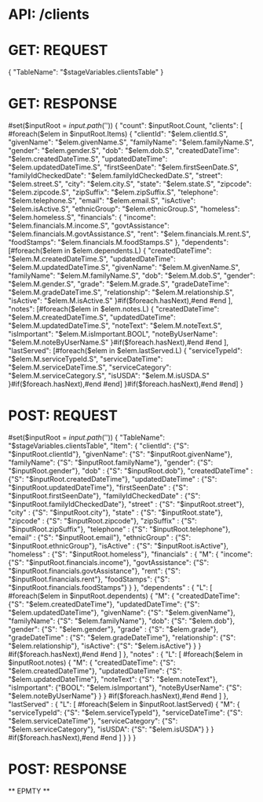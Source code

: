 # API: /clients


# GET: REQUEST
{
    "TableName": "$stageVariables.clientsTable"
}


# GET: RESPONSE
#set($inputRoot = $input.path('$'))
{
    "count": $inputRoot.Count,
    "clients": [
        #foreach($elem in $inputRoot.Items) {
            "clientId": "$elem.clientId.S",
            "givenName": "$elem.givenName.S",
            "familyName": "$elem.familyName.S",
            "gender": "$elem.gender.S",
            "dob": "$elem.dob.S",
            "createdDateTime": "$elem.createdDateTime.S",
            "updatedDateTime": "$elem.updatedDateTime.S",
            "firstSeenDate": "$elem.firstSeenDate.S",
            "familyIdCheckedDate": "$elem.familyIdCheckedDate.S",
            "street": "$elem.street.S",
            "city": "$elem.city.S",
            "state": "$elem.state.S",
            "zipcode": "$elem.zipcode.S",
            "zipSuffix": "$elem.zipSuffix.S",
            "telephone": "$elem.telephone.S",
            "email": "$elem.email.S",
            "isActive": "$elem.isActive.S",
            "ethnicGroup": "$elem.ethnicGroup.S",
            "homeless": "$elem.homeless.S",
            "financials": {
                "income": "$elem.financials.M.income.S",
                "govtAssistance": "$elem.financials.M.govtAssistance.S",
                "rent": "$elem.financials.M.rent.S",
                "foodStamps": "$elem.financials.M.foodStamps.S"
                },
            "dependents": [#foreach($elem in $elem.dependents.L) {
                            "createdDateTime": "$elem.M.createdDateTime.S",
                            "updatedDateTime": "$elem.M.updatedDateTime.S",
                            "givenName": "$elem.M.givenName.S",
                            "familyName": "$elem.M.familyName.S",
                            "dob": "$elem.M.dob.S",
                            "gender": "$elem.M.gender.S",
                            "grade": "$elem.M.grade.S",
                            "gradeDateTime": "$elem.M.gradeDateTime.S",
                            "relationship": "$elem.M.relationship.S",
                            "isActive": "$elem.M.isActive.S"
                }#if($foreach.hasNext),#end
                #end
                ],
            "notes": [#foreach($elem in $elem.notes.L) {
                            "createdDateTime": "$elem.M.createdDateTime.S",
                            "updatedDateTime": "$elem.M.updatedDateTime.S",
                            "noteText": "$elem.M.noteText.S",
                            "isImportant": "$elem.M.isImportant.BOOL",
                            "noteByUserName": "$elem.M.noteByUserName.S"
                }#if($foreach.hasNext),#end
                #end
                ],
            "lastServed": [#foreach($elem in $elem.lastServed.L) {
                            "serviceTypeId": "$elem.M.serviceTypeId.S",
                            "serviceDateTime": "$elem.M.serviceDateTime.S",
                            "serviceCategory": "$elem.M.serviceCategory.S",
                            "isUSDA": "$elem.M.isUSDA.S"
                }#if($foreach.hasNext),#end
                #end]
        }#if($foreach.hasNext),#end
    #end]
}

# POST: REQUEST

#set($inputRoot = $input.path('$'))
{ 
    "TableName": "$stageVariables.clientsTable",
    "Item": {
	    "clientId": {"S": "$inputRoot.clientId"},
        "givenName": {"S": "$inputRoot.givenName"},
        "familyName": {"S": "$inputRoot.familyName"},
        "gender": {"S": "$inputRoot.gender"},
        "dob" : {"S": "$inputRoot.dob"},
        "createdDateTime" : {"S": "$inputRoot.createdDateTime"},
        "updatedDateTime" : {"S": "$inputRoot.updatedDateTime"},
        "firstSeenDate" : {"S": "$inputRoot.firstSeenDate"},
        "familyIdCheckedDate" : {"S": "$inputRoot.familyIdCheckedDate"},
        "street" : {"S": "$inputRoot.street"},
        "city" : {"S": "$inputRoot.city"},
        "state" : {"S": "$inputRoot.state"},
        "zipcode" : {"S": "$inputRoot.zipcode"},
        "zipSuffix" : {"S": "$inputRoot.zipSuffix"},
        "telephone" : {"S": "$inputRoot.telephone"},
        "email" : {"S": "$inputRoot.email"},
        "ethnicGroup" : {"S": "$inputRoot.ethnicGroup"},
        "isActive" : {"S": "$inputRoot.isActive"},
        "homeless" : {"S": "$inputRoot.homeless"},
        "financials" : {
            "M": {
                "income": {"S": "$inputRoot.financials.income"},
                "govtAssistance": {"S": "$inputRoot.financials.govtAssistance"},
                "rent": {"S": "$inputRoot.financials.rent"},
                "foodStamps": {"S": "$inputRoot.financials.foodStamps"}
            }
        },
        "dependents" : {
            "L": [
                #foreach($elem in $inputRoot.dependents)
                    {
                        "M": {
                            "createdDateTime": {"S": "$elem.createdDateTime"},
                            "updatedDateTime": {"S": "$elem.updatedDateTime"},
                            "givenName": {"S": "$elem.givenName"},
                            "familyName": {"S": "$elem.familyName"},
                            "dob": {"S": "$elem.dob"},
                            "gender": {"S": "$elem.gender"},
                            "grade" : {"S": "$elem.grade"},
                            "gradeDateTime" : {"S": "$elem.gradeDateTime"},
                            "relationship": {"S": "$elem.relationship"},
                            "isActive": {"S": "$elem.isActive"}
                        }
                    }
                #if($foreach.hasNext),#end
                #end
            ]
        },
         "notes" : {
            "L": [
                #foreach($elem in $inputRoot.notes)
                    {
                        "M": {
                            "createdDateTime": {"S": "$elem.createdDateTime"},
                            "updatedDateTime": {"S": "$elem.updatedDateTime"},
                            "noteText": {"S": "$elem.noteText"},
                            "isImportant": {"BOOL": "$elem.isImportant"},
                            "noteByUserName": {"S": "$elem.noteByUserName"}
                        }
                    }
                #if($foreach.hasNext),#end
                #end
            ]
        },
        "lastServed" : {
            "L": [
                #foreach($elem in $inputRoot.lastServed)
                    {
                        "M": {
                            "serviceTypeId": {"S": "$elem.serviceTypeId"},
                            "serviceDateTime": {"S": "$elem.serviceDateTime"},
                            "serviceCategory": {"S": "$elem.serviceCategory"},
                            "isUSDA": {"S": "$elem.isUSDA"}
                        }
                    }
                #if($foreach.hasNext),#end
                #end
            ]
        }
    }
}


# POST: RESPONSE

** EPMTY **